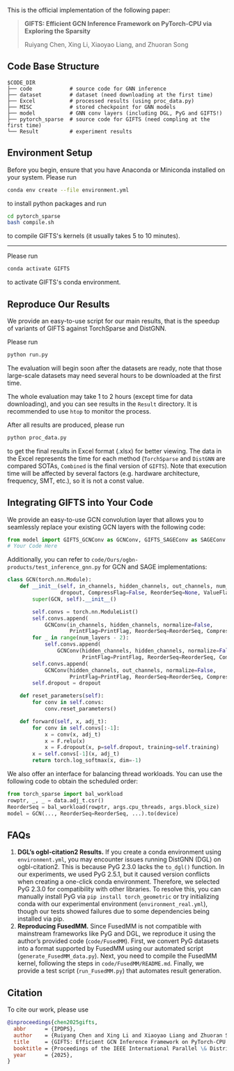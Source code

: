 This is the official implementation of the following paper:

> **GIFTS: Efficient GCN Inference Framework on PyTorch-CPU via Exploring the Sparsity**
>
> Ruiyang Chen, Xing Li, Xiaoyao Liang, and Zhuoran Song

## Code Base Structure

```
$CODE_DIR
├── code            # source code for GNN inference
├── dataset         # dataset (need downloading at the first time)
├── Excel           # processed results (using proc_data.py)
├── MISC            # stored checkpoint for GNN models
├── model           # GNN conv layers (including DGL, PyG and GIFTS!)
├── pytorch_sparse  # source code for GIFTS (need compling at the first time)
└── Result          # experiment results
```

## Environment Setup

Before you begin, ensure that you have Anaconda or Miniconda installed on your system. Please run

```bash
conda env create --file environment.yml
```

to install python packages and run

```bash
cd pytorch_sparse
bash compile.sh
```

to compile GIFTS's kernels (it usually takes 5 to 10 minutes).

---

Please run

```bash
conda activate GIFTS
```

to activate GIFTS's conda environment.

## Reproduce Our Results

We provide an easy-to-use script for our main results, that is the speedup of variants of GIFTS against TorchSparse and DistGNN.

Please run

```bash
python run.py
```

The evaluation will begin soon after the datasets are ready, note that those large-scale datasets may need several hours to be downloaded at the first time.

The whole evaluation may take 1 to 2 hours (except time for data downloading), and you can see results in the `Result` directory. It is recommended to use `htop` to monitor the process.

After all results are produced, please run

```bash
python proc_data.py
```

to get the final results in Excel format (.xlsx) for better viewing. The data in the Excel represents the time for each method (`TorchSparse` and `DistGNN` are compared SOTAs, `Combined` is the final version of `GIFTS`). Note that execution time will be affected by several factors (e.g. hardware architecture, frequency, SMT, etc.), so it is not a const value.

## Integrating GIFTS into Your Code

We provide an easy-to-use GCN convolution layer that allows you to seamlessly replace your existing GCN layers with the following code:

```python
from model import GIFTS_GCNConv as GCNConv, GIFTS_SAGEConv as SAGEConv
# Your Code Here
```

Additionally, you can refer to `code/Ours/ogbn-products/test_inference_gnn.py` for GCN and SAGE implementations:

```python
class GCN(torch.nn.Module):
    def __init__(self, in_channels, hidden_channels, out_channels, num_layers,
                 dropout, CompressFlag=False, ReorderSeq=None, ValueFlag=False):
        super(GCN, self).__init__()

        self.convs = torch.nn.ModuleList()
        self.convs.append(
            GCNConv(in_channels, hidden_channels, normalize=False,  
                    PrintFlag=PrintFlag, ReorderSeq=ReorderSeq, CompressFlag=CompressFlag, SparseFlag=False, ValueFlag=ValueFlag))
        for _ in range(num_layers - 2):
            self.convs.append(
                GCNConv(hidden_channels, hidden_channels, normalize=False, 
                        PrintFlag=PrintFlag, ReorderSeq=ReorderSeq, CompressFlag=CompressFlag, ValueFlag=ValueFlag))
        self.convs.append(
            GCNConv(hidden_channels, out_channels, normalize=False, 
                    PrintFlag=PrintFlag, ReorderSeq=ReorderSeq, CompressFlag=CompressFlag, ValueFlag=ValueFlag))
        self.dropout = dropout

    def reset_parameters(self):
        for conv in self.convs:
            conv.reset_parameters()

    def forward(self, x, adj_t):
        for conv in self.convs[:-1]:
            x = conv(x, adj_t)
            x = F.relu(x)
            x = F.dropout(x, p=self.dropout, training=self.training)
        x = self.convs[-1](x, adj_t)
        return torch.log_softmax(x, dim=-1)
```

We also offer an interface for balancing thread workloads. You can use the following code to obtain the scheduled order:

```python
from torch_sparse import bal_workload
rowptr, _, _ = data.adj_t.csr()
ReorderSeq = bal_workload(rowptr, args.cpu_threads, args.block_size)
model = GCN(..., ReorderSeq=ReorderSeq, ...).to(device)
```

## FAQs

1. **DGL’s ogbl-citation2 Results.** If you create a conda environment using `environment.yml`, you may encounter issues running DistGNN (DGL) on ogbl-citation2. This is because PyG 2.3.0 lacks the `to_dgl()` function. In our experiments, we used PyG 2.5.1, but it caused version conflicts when creating a one-click conda environment. Therefore, we selected PyG 2.3.0 for compatibility with other libraries. To resolve this, you can manually install PyG via `pip install torch_geometric` or try initializing conda with our experimental environment (`environment_real.yml`), though our tests showed failures due to some dependencies being installed via pip.
2. **Reproducing FusedMM.** Since FusedMM is not compatible with mainstream frameworks like PyG and DGL, we reproduce it using the author’s provided code (`code/FusedMM`). First, we convert PyG datasets into a format supported by FusedMM using our automated script (`generate_FusedMM_data.py`). Next, you need to compile the FusedMM kernel, following the steps in `code/FusedMM/README.md`. Finally, we provide a test script (`run_FusedMM.py`) that automates result generation.

## Citation

To cite our work, please use

```bibtex
@inproceedings{chen2025gifts,
  abbr      = {IPDPS},
  author    = {Ruiyang Chen and Xing Li and Xiaoyao Liang and Zhuoran Song},
  title     = {GIFTS: Efficient GCN Inference Framework on PyTorch-CPU via Exploring the Sparsity},
  booktitle = {Proceedings of the IEEE International Parallel \& Distributed Processing Symposium (IPDPS)},
  year      = {2025},
}
```
